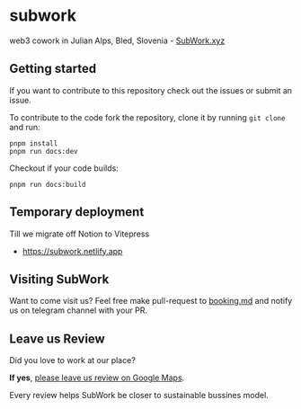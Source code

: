 # subwork
web3 cowork in Julian Alps, Bled, Slovenia - [SubWork.xyz](https://subwork.xyz)

Getting started
---
If you want to contribute to this repository check out the issues or submit an issue.

To contribute to the code fork the repository, clone it by running `git clone` and run:

```
pnpm install
pnpm run docs:dev
```

Checkout if your code builds:
```
pnpm run docs:build
```



Temporary deployment
---
Till we migrate off Notion to Vitepress
- https://subwork.netlify.app

Visiting SubWork
---
Want to come visit us? 
Feel free make pull-request to [booking.md](booking.md) and notify us on telegram channel with your PR.


Leave us Review
---
Did you love to work at our place? 

**If yes**, [please leave us review on Google Maps](https://goo.gl/maps/sabvduMGJ2JHDGGL8).

Every review helps SubWork be closer to sustainable bussines model.

